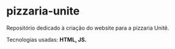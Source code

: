 # pizzaria-unite
<p>Repositório dedicado à criação do website para a pizzaria Unitê.</p>
<p>Tecnologias usadas: <strong>HTML, JS.</strong></p>

